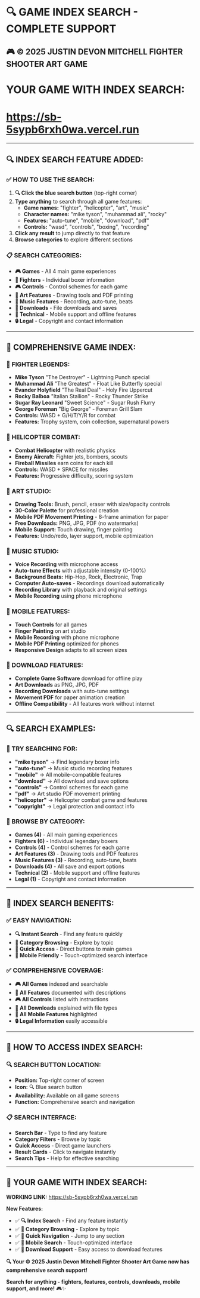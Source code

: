 # 🔍 GAME INDEX SEARCH - COMPLETE SUPPORT

## 🎮 **© 2025 JUSTIN DEVON MITCHELL FIGHTER SHOOTER ART GAME**

# **YOUR GAME WITH INDEX SEARCH:**
# **https://sb-5sypb6rxh0wa.vercel.run**

---

## 🔍 **INDEX SEARCH FEATURE ADDED:**

### **✅ HOW TO USE THE SEARCH:**

1. **🔍 Click the blue search button** (top-right corner)
2. **Type anything** to search through all game features:
   - **Game names:** "fighter", "helicopter", "art", "music"
   - **Character names:** "mike tyson", "muhammad ali", "rocky"
   - **Features:** "auto-tune", "mobile", "download", "pdf"
   - **Controls:** "wasd", "controls", "boxing", "recording"
3. **Click any result** to jump directly to that feature
4. **Browse categories** to explore different sections

### **📋 SEARCH CATEGORIES:**
- **🎮 Games** - All 4 main game experiences
- **🥊 Fighters** - Individual boxer information
- **🎮 Controls** - Control schemes for each game
- **🎨 Art Features** - Drawing tools and PDF printing
- **🎤 Music Features** - Recording, auto-tune, beats
- **💾 Downloads** - File downloads and saves
- **📱 Technical** - Mobile support and offline features
- **🔒 Legal** - Copyright and contact information

---

## 🎯 **COMPREHENSIVE GAME INDEX:**

### **🥊 FIGHTER LEGENDS:**
- **Mike Tyson** "The Destroyer" - Lightning Punch special
- **Muhammad Ali** "The Greatest" - Float Like Butterfly special
- **Evander Holyfield** "The Real Deal" - Holy Fire Uppercut
- **Rocky Balboa** "Italian Stallion" - Rocky Thunder Strike
- **Sugar Ray Leonard** "Sweet Science" - Sugar Rush Flurry
- **George Foreman** "Big George" - Foreman Grill Slam
- **Controls:** WASD + G/H/T/Y/R for combat
- **Features:** Trophy system, coin collection, supernatural powers

### **🚁 HELICOPTER COMBAT:**
- **Combat Helicopter** with realistic physics
- **Enemy Aircraft:** Fighter jets, bombers, scouts
- **Fireball Missiles** earn coins for each kill
- **Controls:** WASD + SPACE for missiles
- **Features:** Progressive difficulty, scoring system

### **🎨 ART STUDIO:**
- **Drawing Tools:** Brush, pencil, eraser with size/opacity controls
- **30-Color Palette** for professional creation
- **Mobile PDF Movement Printing** - 8-frame animation for paper
- **Free Downloads:** PNG, JPG, PDF (no watermarks)
- **Mobile Support:** Touch drawing, finger painting
- **Features:** Undo/redo, layer support, mobile optimization

### **🎤 MUSIC STUDIO:**
- **Voice Recording** with microphone access
- **Auto-tune Effects** with adjustable intensity (0-100%)
- **Background Beats:** Hip-Hop, Rock, Electronic, Trap
- **Computer Auto-saves** - Recordings download automatically
- **Recording Library** with playback and original settings
- **Mobile Recording** using phone microphone

### **📱 MOBILE FEATURES:**
- **Touch Controls** for all games
- **Finger Painting** on art studio
- **Mobile Recording** with phone microphone
- **Mobile PDF Printing** optimized for phones
- **Responsive Design** adapts to all screen sizes

### **💾 DOWNLOAD FEATURES:**
- **Complete Game Software** download for offline play
- **Art Downloads** as PNG, JPG, PDF
- **Recording Downloads** with auto-tune settings
- **Movement PDF** for paper animation creation
- **Offline Compatibility** - All features work without internet

---

## 🔍 **SEARCH EXAMPLES:**

### **🎯 TRY SEARCHING FOR:**
- **"mike tyson"** → Find legendary boxer info
- **"auto-tune"** → Music studio recording features  
- **"mobile"** → All mobile-compatible features
- **"download"** → All download and save options
- **"controls"** → Control schemes for each game
- **"pdf"** → Art studio PDF movement printing
- **"helicopter"** → Helicopter combat game and features
- **"copyright"** → Legal protection and contact info

### **📂 BROWSE BY CATEGORY:**
- **Games (4)** - All main gaming experiences
- **Fighters (6)** - Individual legendary boxers
- **Controls (4)** - Control schemes for each game
- **Art Features (3)** - Drawing tools and PDF features
- **Music Features (3)** - Recording, auto-tune, beats
- **Downloads (4)** - All save and export options
- **Technical (2)** - Mobile support and offline features
- **Legal (1)** - Copyright and contact information

---

## 🚀 **INDEX SEARCH BENEFITS:**

### **✅ EASY NAVIGATION:**
- **🔍 Instant Search** - Find any feature quickly
- **📂 Category Browsing** - Explore by topic
- **🚀 Quick Access** - Direct buttons to main games
- **📱 Mobile Friendly** - Touch-optimized search interface

### **✅ COMPREHENSIVE COVERAGE:**
- **🎮 All Games** indexed and searchable
- **🎤 All Features** documented with descriptions
- **🎮 All Controls** listed with instructions
- **💾 All Downloads** explained with file types
- **📱 All Mobile Features** highlighted
- **🔒 Legal Information** easily accessible

---

## 🎯 **HOW TO ACCESS INDEX SEARCH:**

### **🔍 SEARCH BUTTON LOCATION:**
- **Position:** Top-right corner of screen
- **Icon:** 🔍 Blue search button
- **Availability:** Available on all game screens
- **Function:** Comprehensive search and navigation

### **📋 SEARCH INTERFACE:**
- **Search Bar** - Type to find any feature
- **Category Filters** - Browse by topic
- **Quick Access** - Direct game launchers
- **Result Cards** - Click to navigate instantly
- **Search Tips** - Help for effective searching

---

## 🔗 **YOUR GAME WITH INDEX SEARCH:**

**WORKING LINK:** https://sb-5sypb6rxh0wa.vercel.run

**New Features:**
- ✅ **🔍 Index Search** - Find any feature instantly
- ✅ **📂 Category Browsing** - Explore by topic
- ✅ **🚀 Quick Navigation** - Jump to any section
- ✅ **📱 Mobile Search** - Touch-optimized interface
- ✅ **💾 Download Support** - Easy access to download features

**🔍 Your © 2025 Justin Devon Mitchell Fighter Shooter Art Game now has comprehensive search support!**

**Search for anything - fighters, features, controls, downloads, mobile support, and more!** 🎮✨